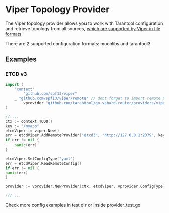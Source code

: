 # Viper Topology Provider

The Viper topology provider allows you to work with Tarantool configuration and retrieve topology from all sources, [which are supported by Viper in file formats](https://github.com/spf13/viper?tab=readme-ov-file#what-is-viper).

There are 2 supported configuration formats: moonlibs and tarantool3.
## Examples

### ETCD v3
```go
import (
	"context"
        "github.com/spf13/viper"
	_ "github.com/spf13/viper/remote" // dont forget to import remote pkg for viper remote
        vprovider "github.com/tarantool/go-vshard-router/providers/viper"
)

// ...
ctx := context.TODO()
key := "/myapp"
etcdViper := viper.New()
err = etcdViper.AddRemoteProvider("etcd3", "http://127.0.0.1:2379", key)
if err != nil {
	panic(err)
}

etcdViper.SetConfigType("yaml")
err = etcdViper.ReadRemoteConfig()
if err != nil {
panic(err)
}

provider := vprovider.NewProvider(ctx, etcdViper, vprovider.ConfigTypeTarantool3)

/// ...
```

Check more config examples in test dir or inside provider_test.go